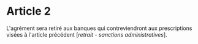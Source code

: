 # Article 2

L'agrément sera retiré aux banques qui contreviendront aux prescriptions visées à l'article précédent [*retrait - sanctions administratives*].
